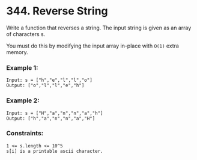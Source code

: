 # 344. Reverse String

Write a function that reverses a string. The input string is given as an array of characters s.

You must do this by modifying the input array in-place with `O(1)` extra memory.

 

### Example 1:
```
Input: s = ["h","e","l","l","o"]
Output: ["o","l","l","e","h"]
```
### Example 2:
```
Input: s = ["H","a","n","n","a","h"]
Output: ["h","a","n","n","a","H"]
```

### Constraints:
```
1 <= s.length <= 10^5
s[i] is a printable ascii character.
```
